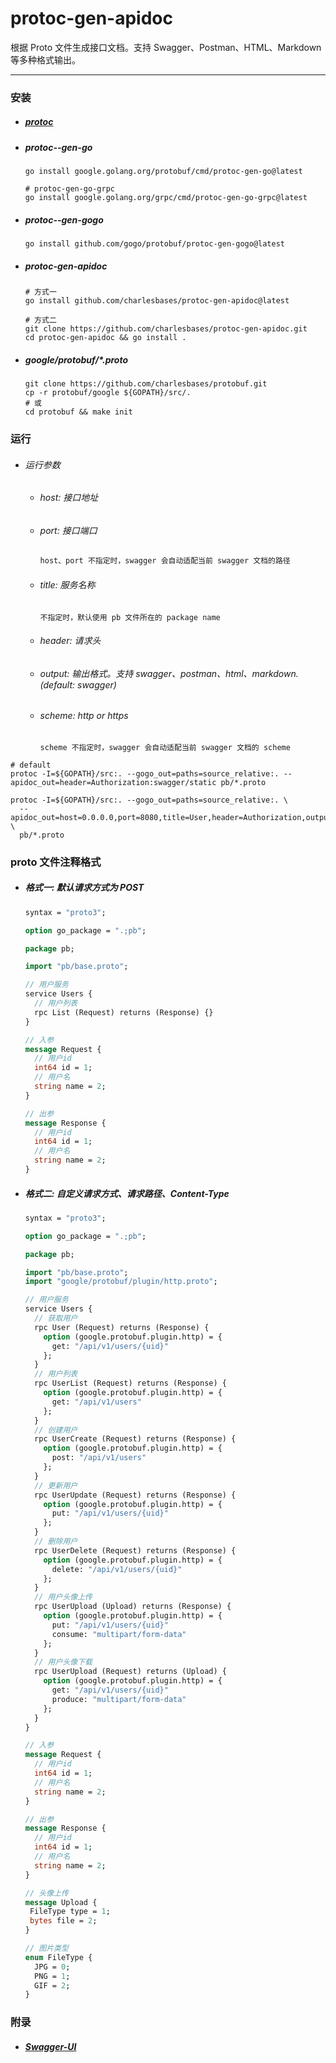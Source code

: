 # protoc-gen-apidoc
根据 Proto 文件生成接口文档。支持 Swagger、Postman、HTML、Markdown 等多种格式输出。

---



### 安装

- ##### [protoc](https://github.com/protocolbuffers/protobuf/releases)

- ##### protoc--gen-go

  ```shell
  go install google.golang.org/protobuf/cmd/protoc-gen-go@latest

  # protoc-gen-go-grpc
  go install google.golang.org/grpc/cmd/protoc-gen-go-grpc@latest
  ```

- ##### protoc--gen-gogo

  ```shell
  go install github.com/gogo/protobuf/protoc-gen-gogo@latest
  ```

- ##### protoc-gen-apidoc

  ```shell
  # 方式一
  go install github.com/charlesbases/protoc-gen-apidoc@latest

  # 方式二
  git clone https://github.com/charlesbases/protoc-gen-apidoc.git
  cd protoc-gen-apidoc && go install .
  ```

- ##### google/protobuf/*.proto

  ```shell
  git clone https://github.com/charlesbases/protobuf.git
  cp -r protobuf/google ${GOPATH}/src/.
  # 或
  cd protobuf && make init
  ```

### 运行

- ###### 运行参数

  - ###### host: 接口地址
  
  - ###### port: 接口端口
  
    ```txt
    host、port 不指定时，swagger 会自动适配当前 swagger 文档的路径
    ```
  
  - ###### title: 服务名称
  
    ```
    不指定时，默认使用 pb 文件所在的 package name
    ```
  
  - ###### header: 请求头
  
  - ###### output: 输出格式。支持 swagger、postman、html、markdown. (default: swagger)
  
  - ###### scheme: http or https
  
    ```
    scheme 不指定时，swagger 会自动适配当前 swagger 文档的 scheme
    ```

```shell
# default
protoc -I=${GOPATH}/src:. --gogo_out=paths=source_relative:. --apidoc_out=header=Authorization:swagger/static pb/*.proto
```

```shell
protoc -I=${GOPATH}/src:. --gogo_out=paths=source_relative:. \
  --apidoc_out=host=0.0.0.0,port=8080,title=User,header=Authorization,output=swagger,output=postman:swagger/static \
  pb/*.proto
```

### proto 文件注释格式

- ##### 格式一: 默认请求方式为 POST

  ```protobuf
  syntax = "proto3";

  option go_package = ".;pb";

  package pb;

  import "pb/base.proto";

  // 用户服务
  service Users {
    // 用户列表
    rpc List (Request) returns (Response) {}
  }

  // 入参
  message Request {
    // 用户id
    int64 id = 1;
    // 用户名
    string name = 2;
  }

  // 出参
  message Response {
    // 用户id
    int64 id = 1;
    // 用户名
    string name = 2;
  }
  ```

- ##### 格式二: 自定义请求方式、请求路径、Content-Type

  ```protobuf
  syntax = "proto3";
  
  option go_package = ".;pb";
  
  package pb;
  
  import "pb/base.proto";
  import "google/protobuf/plugin/http.proto";
  
  // 用户服务
  service Users {
    // 获取用户
    rpc User (Request) returns (Response) {
      option (google.protobuf.plugin.http) = {
        get: "/api/v1/users/{uid}"
      };
    }
    // 用户列表
    rpc UserList (Request) returns (Response) {
      option (google.protobuf.plugin.http) = {
        get: "/api/v1/users"
      };
    }
    // 创建用户
    rpc UserCreate (Request) returns (Response) {
      option (google.protobuf.plugin.http) = {
        post: "/api/v1/users"
      };
    }
    // 更新用户
    rpc UserUpdate (Request) returns (Response) {
      option (google.protobuf.plugin.http) = {
        put: "/api/v1/users/{uid}"
      };
    }
    // 删除用户
    rpc UserDelete (Request) returns (Response) {
      option (google.protobuf.plugin.http) = {
        delete: "/api/v1/users/{uid}"
      };
    }
    // 用户头像上传
    rpc UserUpload (Upload) returns (Response) {
      option (google.protobuf.plugin.http) = {
        put: "/api/v1/users/{uid}"
        consume: "multipart/form-data"
      };
    }
    // 用户头像下载
    rpc UserUpload (Request) returns (Upload) {
      option (google.protobuf.plugin.http) = {
        get: "/api/v1/users/{uid}"
        produce: "multipart/form-data"
      };
    }
  }
  
  // 入参
  message Request {
    // 用户id
    int64 id = 1;
    // 用户名
    string name = 2;
  }
  
  // 出参
  message Response {
    // 用户id
    int64 id = 1;
    // 用户名
    string name = 2;
  }
  
  // 头像上传
  message Upload {
   FileType type = 1;
   bytes file = 2;
  }
  
  // 图片类型
  enum FileType {
    JPG = 0;
    PNG = 1;
    GIF = 2;
  }
  ```

### 附录

- ##### [Swagger-UI](https://github.com/charlesbases/swagger-ui)
